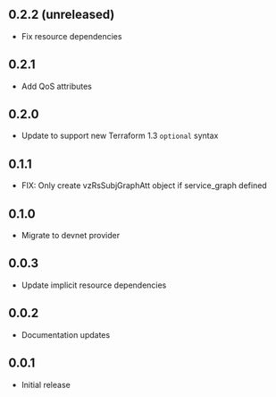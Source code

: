 ## 0.2.2 (unreleased)

- Fix resource dependencies

## 0.2.1

- Add QoS attributes

## 0.2.0

- Update to support new Terraform 1.3 `optional` syntax

## 0.1.1

- FIX: Only create vzRsSubjGraphAtt object if service_graph defined

## 0.1.0

- Migrate to devnet provider

## 0.0.3

- Update implicit resource dependencies

## 0.0.2

- Documentation updates

## 0.0.1

- Initial release
